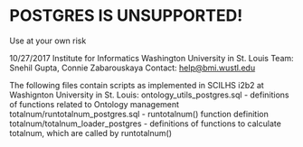 # POSTGRES IS UNSUPPORTED!
Use at your own risk

10/27/2017
Institute for Informatics
Washington University in St. Louis
Team: Snehil Gupta, Connie Zabarouskaya
Contact: help@bmi.wustl.edu

The following files contain scripts as implemented in SCILHS i2b2 at Washignton University in St. Louis:
ontology_utils_postgres.sql - definitions of functions related to Ontology management
totalnum/runtotalnum_postgres.sql - runtotalnum() function definition
totalnum/totalnum_loader_postgres - definitions of functions to calculate totalnum, which are called by runtotalnum()